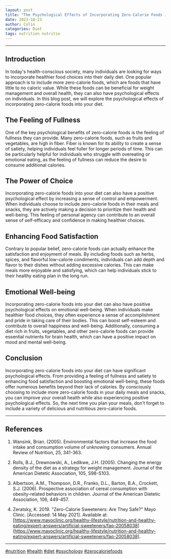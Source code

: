 ```yaml
---
layout: post
title: "The Psychological Effects of Incorporating Zero-Calorie Foods into Your Diet"
date: 2023-10-23
author: Colin
categories: Diet
tags: nutrition nutritio
---
```


---

## Introduction

In today's health-conscious society, many individuals are looking for ways to incorporate healthier food choices into their daily diet. One popular approach is to include more zero-calorie foods, which are foods that have little to no caloric value. While these foods can be beneficial for weight management and overall health, they can also have psychological effects on individuals. In this blog post, we will explore the psychological effects of incorporating zero-calorie foods into your diet.

## The Feeling of Fullness

One of the key psychological benefits of zero-calorie foods is the feeling of fullness they can provide. Many zero-calorie foods, such as fruits and vegetables, are high in fiber. Fiber is known for its ability to create a sense of satiety, helping individuals feel fuller for longer periods of time. This can be particularly helpful for individuals who struggle with overeating or emotional eating, as the feeling of fullness can reduce the desire to consume additional calories.

## The Power of Choice

Incorporating zero-calorie foods into your diet can also have a positive psychological effect by increasing a sense of control and empowerment. When individuals choose to include zero-calorie foods in their meals and snacks, they are actively making a decision to prioritize their health and well-being. This feeling of personal agency can contribute to an overall sense of self-efficacy and confidence in making healthier choices.

## Enhancing Food Satisfaction

Contrary to popular belief, zero-calorie foods can actually enhance the satisfaction and enjoyment of meals. By including foods such as herbs, spices, and flavorful low-calorie condiments, individuals can add depth and flavor to their dishes without adding excessive calories. This can make meals more enjoyable and satisfying, which can help individuals stick to their healthy eating plan in the long run.

## Emotional Well-being

Incorporating zero-calorie foods into your diet can also have positive psychological effects on emotional well-being. When individuals make healthier food choices, they often experience a sense of accomplishment and pride in taking care of their bodies. This can boost self-esteem and contribute to overall happiness and well-being. Additionally, consuming a diet rich in fruits, vegetables, and other zero-calorie foods can provide essential nutrients for brain health, which can have a positive impact on mood and mental well-being.

## Conclusion

Incorporating zero-calorie foods into your diet can have significant psychological effects. From providing a feeling of fullness and satiety to enhancing food satisfaction and boosting emotional well-being, these foods offer numerous benefits beyond their lack of calories. By consciously choosing to include more zero-calorie foods in your daily meals and snacks, you can improve your overall health while also experiencing positive psychological effects. So, the next time you plan your meals, don't forget to include a variety of delicious and nutritious zero-calorie foods.

---

## References

1. Wansink, Brian. (2005). Environmental factors that increase the food intake and consumption volume of unknowing consumers. Annual Review of Nutrition, 25, 341-363.

2. Rolls, B.J., Drewnowski, A., Ledikwe, J.H. (2005). Changing the energy density of the diet as a strategy for weight management. Journal of the American Dietetic Association, 105, S98-S103.

3. Albertson, A.M., Thompson, D.R., Franko, D.L., Barton, B.A., Crockett, S.J. (2006). Prospective association of cereal consumption with obesity-related behaviors in children. Journal of the American Dietetic Association, 106, 449-457.

4. Zeratsky, K. 2019. "Zero-Calorie Sweeteners: Are They Safe?" Mayo Clinic. [Accessed: 14 May 2021]. Available at: [https://www.mayoclinic.org/healthy-lifestyle/nutrition-and-healthy-eating/expert-answers/artificial-sweeteners/faq-20058038](https://www.mayoclinic.org/healthy-lifestyle/nutrition-and-healthy-eating/expert-answers/artificial-sweeteners/faq-20058038).

---

[#nutrition](#nutrition) [#health](#health) [#diet](#diet) [#psychology](#psychology) [#zerocaloriefoods](#zerocaloriefoods)